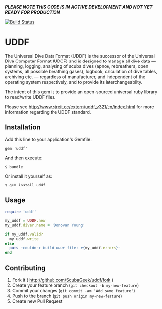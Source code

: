 ***PLEASE NOTE THIS CODE IS IN ACTIVE DEVELOPMENT AND NOT YET READY FOR PRODUCTION***

[![Build Status](https://travis-ci.org/ScubaGeek/uddf.svg?branch=master)](https://travis-ci.org/ScubaGeek/uddf)
# UDDF

The Universal Dive Data Format (UDDF) is the successor of the Universal Dive Computer Format (UDCF) and is designed to
manage all dive data — planning, logging, analysing of scuba dives (apnoe, rebreathers, open systems, all possible
breathing gases), logbook, calculation of dive tables, archiving etc. — regardless of manufacturer, and independent of
the operating system respectively, and to provide its interchangeabilty.

The intent of this gem is to provide an open-sourced universal ruby library to read/write UDDF files.

Please see http://www.streit.cc/extern/uddf_v321/en/index.html for more information regarding the UDDF standard.

## Installation

Add this line to your application's Gemfile:

    gem 'uddf'

And then execute:

    $ bundle

Or install it yourself as:

    $ gem install uddf

## Usage

```ruby
require 'uddf'

my_uddf = UDDF.new
my_uddf.diver.name = 'Donovan Young'

if my_uddf.valid?
  my_uddf.write
else
  puts "couldn't build UDDF file: #{my_uddf.errors}"
end
```

## Contributing

1. Fork it ( http://github.com/ScubaGeek/uddf/fork )
2. Create your feature branch (`git checkout -b my-new-feature`)
3. Commit your changes (`git commit -am 'Add some feature'`)
4. Push to the branch (`git push origin my-new-feature`)
5. Create new Pull Request
